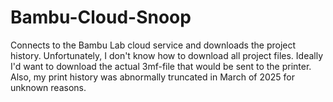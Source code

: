 # Bambu-Cloud-Snoop

Connects to the Bambu Lab cloud service and downloads the project history. Unfortunately, I don't know how to download all project files. Ideally I'd want to download the actual 3mf-file that would be sent to the printer. Also, my print history was abnormally truncated in March of 2025 for unknown reasons.
